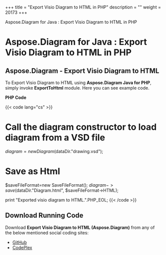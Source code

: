 +++
title = "Export Visio Diagram to HTML in PHP" 
description = "" 
weight = 20173 
+++

Aspose.Diagram for Java : Export Visio Diagram to HTML in PHP  

# Aspose.Diagram for Java : Export Visio Diagram to HTML in PHP


## Aspose.Diagram - Export Visio Diagram to HTML

To Export Visio Diagram to HTML using **Aspose.Diagram Java for PHP**, simply invoke **ExportToHtml** module. Here you can see example code.

**PHP Code**

{{< code lang="cs" >}}
# Call the diagram constructor to load diagram from a VSD file
$diagram = new Diagram($dataDir."drawing.vsd");

# Save as Html
$saveFileFormat=new SaveFileFormat();
$diagram->save($dataDir."Diagram.html", $saveFileFormat->HTML);

print "Exported visio diagram to HTML.".PHP_EOL;
{{< /code >}}

## Download Running Code

Download **Export Visio Diagram to HTML (Aspose.Diagram)** from any of the below mentioned social coding sites:

*   [GitHub](https://github.com/asposediagram/Aspose.Diagram-for-Java/blob/master/Plugins/Aspose_Diagram_Java_for_PHP/src/aspose/diagram/LoadingSavingandConverting/ExportToHtml.php)
*   [CodePlex](https://asposediagramjavaphp.codeplex.com/SourceControl/latest#src/aspose/diagram/LoadingSavingandConverting/ExportToHtml.php)

